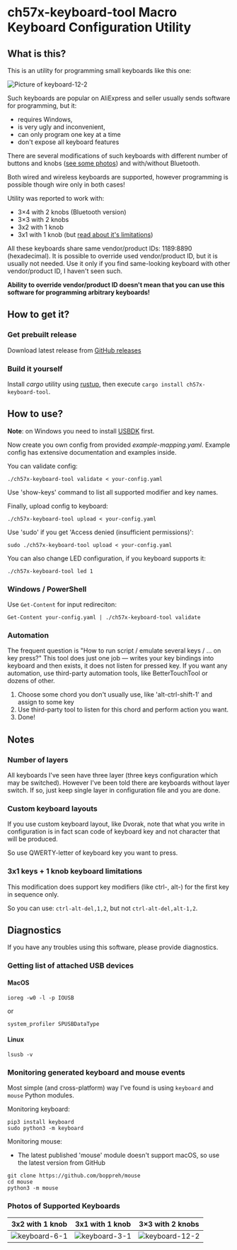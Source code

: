 # ch57x-keyboard-tool Macro Keyboard Configuration Utility

## What is this?

This is an utility for programming small keyboards like this one:

![Picture of keyboard-12-2](doc/keyboard-12-2.png)

Such keyboards are popular on AliExpress and seller usually sends software
for programming, but it:
* requires Windows,
* is very ugly and inconvenient,
* can only program one key at a time
* don't expose all keyboard features

There are several modifications of such keyboards with different number of
buttons and knobs ([see some photos](#photos)) and with/without Bluetooth.

Both wired and wireless keyboards are supported, however programming
is possible though wire only in both cases!

Utility was reported to work with:
* 3×4 with 2 knobs (Bluetooth version)
* 3×3 with 2 knobs
* 3x2 with 1 knob
* 3x1 with 1 knob (but [read about it's limitations](#3x1-keys--1-knob-keyboard-limitations))

All these keyboards share same vendor/product IDs: 1189:8890 (hexadecimal).
It is possible to override used vendor/product ID, but it is usually not needed.
Use it only if you find same-looking keyboard with other vendor/product ID,
I haven't seen such.

**Ability to override vendor/product ID doesn't mean that you can use
this software for programming arbitrary keyboards!**

## How to get it?

### Get prebuilt release

Download latest release from [GitHub releases](https://github.com/kriomant/ch57x-keyboard-tool/releases)

### Build it yourself

Install *cargo* utility using [rustup](https://rustup.rs/), then execute
`cargo install ch57x-keyboard-tool`.

## How to use?

**Note**: on Windows you need to install [USBDK](https://github.com/daynix/UsbDk/releases) first.

Now create you own config from provided *example-mapping.yaml*. Example
config has extensive documentation and examples inside.

You can validate config:

```shell
./ch57x-keyboard-tool validate < your-config.yaml
```

Use 'show-keys' command to list all supported modifier and key names.

Finally, upload config to keyboard:

```shell
./ch57x-keyboard-tool upload < your-config.yaml
```

Use 'sudo' if you get 'Access denied (insufficient permissions)':

    sudo ./ch57x-keyboard-tool upload < your-config.yaml

You can also change LED configuration, if you keyboard supports it:

```shell
./ch57x-keyboard-tool led 1
```

### Windows / PowerShell

Use `Get-Content` for input redireciton:

    Get-Content your-config.yaml | ./ch57x-keyboard-tool validate

### Automation

The frequent question is "How to run script / emulate several keys / … on key press?"
This tool does just one job — writes your key bindings into keyboard and then exists, it does not
listen for pressed key. If you want any automation, use third-party automation tools, like BetterTouchTool
or dozens of other.

1. Choose some chord you don't usually use, like 'alt-ctrl-shift-1' and assign to some key
2. Use third-party tool to listen for this chord and perform action you want.
3. Done!

## Notes

### Number of layers

All keyboards I've seen have three layer (three keys configuration which
may be switched). However I've been told there are keyboards without
layer switch. If so, just keep single layer in configuration file and you
are done.

### Custom keyboard layouts

If you use custom keyboard layout, like Dvorak, note that what you
write in configuration is in fact scan code of keyboard key and not
character that will be produced.

So use QWERTY-letter of keyboard key you want to press.

### 3x1 keys + 1 knob keyboard limitations

This modification does support key modifiers (like ctrl-, alt-) for the first key in sequence only.

So you can use: `ctrl-alt-del,1,2`, but not `ctrl-alt-del,alt-1,2`.

## Diagnostics

If you have any troubles using this software, please provide diagnostics.

### Getting list of attached USB devices

#### MacOS


    ioreg -w0 -l -p IOUSB

or

    system_profiler SPUSBDataType

#### Linux


    lsusb -v

### Monitoring generated keyboard and mouse events

Most simple (and cross-platform) way I've found is using `keyboard` and `mouse` Python modules.

Monitoring keyboard:

```shell
pip3 install keyboard
sudo python3 -m keyboard
```

Monitoring mouse:
* The latest published 'mouse' module doesn't support macOS, so use the latest version from GitHub

```shell
git clone https://github.com/boppreh/mouse
cd mouse
python3 -m mouse
```

### Photos of Supported Keyboards

| 3x2 with 1 knob                       | 3x1 with 1 knob                       | 3×3 with 2 knobs                        |
| ------------------------------------- | ------------------------------------- | --------------------------------------- |
| ![keyboard-6-1](doc/keyboard-6-1.png) | ![keyboard-3-1](doc/keyboard-3-1.jpg) | ![keyboard-12-2](doc/keyboard-12-2.png) |
